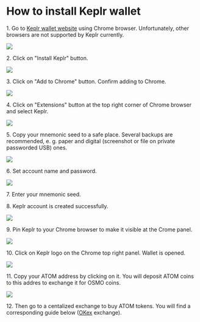 # How to install Keplr wallet

1\. Go to [Keplr wallet website](https://www.keplr.app/) using Chrome browser. Unfortunately, other browsers are not supported by Keplr currently.

![](../../.gitbook/assets/00\_keplr\_website.png)

2\. Click on "Install Keplr" button.

![](../../.gitbook/assets/02\_install\_to\_chrome\_button.png)

3\. Click on "Add to Chrome" button. Confirm adding to Chrome.

![](../../.gitbook/assets/03\_add\_keplr.png)

4\. Click on "Extensions" button at the top right corner of Chrome browser and select Keplr.

![](<../../.gitbook/assets/04\_keplr\_extension\_open (1).png>)

5\. Copy your mnemonic seed to a safe place. Several backups are recommended, e. g. paper and digital (screenshot or file on private passworded USB) ones.

![](../../.gitbook/assets/05\_mnemonic\_seed\_warning.png)

6\. Set account name and password.

![](../../.gitbook/assets/06\_set\_account\_name\_and\_pswd.png)

7\. Enter your mnemonic seed.

8\. Keplr account is created successfully.

![](../../.gitbook/assets/07\_successful\_creation\_of\_account.png)

9\. Pin Keplr to your Chrome browser to make it visible at the Crome panel.

![](../../.gitbook/assets/08\_pin\_keplr.png)

10\. Click on Keplr logo on the Chrome top right panel. Wallet is opened.

![](../../.gitbook/assets/09\_opened\_wallet.png)

11\. Copy your ATOM address by clicking on it. You will deposit ATOM coins to this addres to exchange it for OSMO coins.

![](../../.gitbook/assets/10\_address\_copied.png)

12\. Then go to a centalized exchange to buy ATOM tokens. You will find a corresponding guide below ([OKex](https://www.okex.com/join/2995542) exchange).
